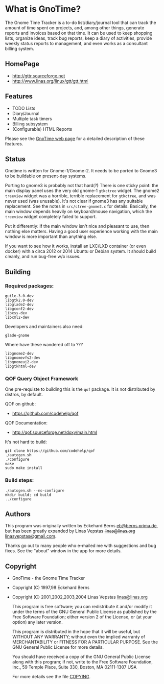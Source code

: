What is GnoTime?
================
The Gnome Time Tracker is a to-do list/diary/journal tool that can track
the amount of time spent on projects, and, among other things, generate
reports and invoices based on that time. It can be used to keep shopping
lists, organize ideas, track bug reports, keep a diary of activities,
provide weekly status reports to management, and even works as a consultant
billing system.

HomePage
--------
 * http://gttr.sourceforge.net
 * http://www.linas.org/linux/gtt/gtt.html

Features
--------
 * TODO Lists
 * Diary/Journal
 * Multiple task timers
 * Billing subsystem
 * (Configurable) HTML Reports

Please see the [GnoTime web page](http://gttr.sourceforge.net) for a
detailed description of these features.

Status
------
Gnotime is written for Gnome-1/Gnome-2. It needs to be ported to
Gnome3 to be buildable on present-day systems.

Porting to gnome3 is probably not that hard(?) There is one sticky
point: the main display panel uses the very old gnome-1 `gtkctree`
widget. The gnome2 `treeview` widget was a horrible, terrible
replacement for `gtkctree`, and was never used (was unusable).
It's not clear if gnome3 has any suitable replacement.  See the
notes in `src/ctree-gnome2.c` for details. Basically, the main
window depends heavily on keyboard/mouse navigation, which the
`treeview` widget completely failed to support.

Put it differently: if the main window isn't nice and pleasant to
use, then nothing else matters.  Having a good user experience
working with the main window is more important than anything else.

If you want to see how it works, install an LXC/LXD container
(or even docker) with a circa 2012 or 2014 Ubuntu or Debian system.
It should build cleanly, and run bug-free w/o issues.

Building
--------

### Required packages:
```
guile-3.0-dev
libgtk2.0-dev
libglade2-dev
libgconf2-dev
libxss-dev
libxml2-dev
```

Developers and maintainers also need:
```
glade-gnome
```

Where have these wandered off to ???
```
libgnome2-dev
libgnomevfs2-dev
libgnomeui2-dev
libgtkhtml-dev
```

### QOF Query Object Framework
One pre-requiste to building this is the `qof` package.
It is not distributed by distros, by default.

QOF on github:
 * https://github.com/codehelp/qof

QOF Documentation:
 * http://qof.sourceforge.net/doxy/main.html

It's not hard to build:
```
git clone https://github.com/codehelp/qof
./autogen.sh
./configure
make
sudo make install
```


### Build steps:
```
./autogen.sh --no-configure
mkdir build; cd build
../configure
```

Authors
-------
This program was originally written by Eckehard Berns <eb@berns.prima.de>,
but has been greatly expanded by Linas Vepstas ~~<linas@linas.org>~~
<linasvepstas@gmail.com>.

Thanks go out to many people who e-mailed me with suggestions and
bug fixes.  See the "about" window in the app for more details.


Copyright
---------
 * GnoTime - the Gnome Time Tracker
 * Copyright (C) 1997,98 Eckehard Berns
 * Copyright (C) 2001,2002,2003,2004 Linas Vepstas <linas@linas.org>

   This program is free software; you can redistribute it and/or modify
   it under the terms of the GNU General Public License as published by
   the Free Software Foundation; either version 2 of the License, or
   (at your option) any later version.

   This program is distributed in the hope that it will be useful,
   but WITHOUT ANY WARRANTY; without even the implied warranty of
   MERCHANTABILITY or FITNESS FOR A PARTICULAR PURPOSE.  See the
   GNU General Public License for more details.

   You should have received a copy of the GNU General Public License
   along with this program; if not, write to the Free Software
   Foundation, Inc., 59 Temple Place, Suite 330, Boston, MA  02111-1307  USA

   For more details see the file [COPYING](COPYING).
